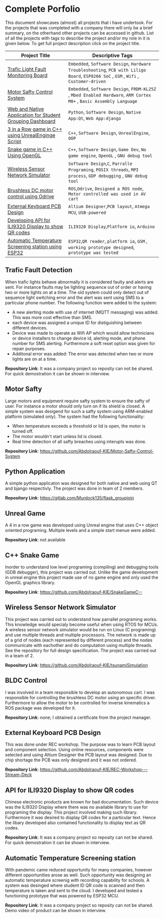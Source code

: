 [ ](#Make_the_imgae_w=160_by_h=150)


# Complete Porfolio

This document showcases (almost) all projects that i have undertook. For the projects that was completed with a company there will only be a brief summary, on the otherhand other projects can be accessed in github. List of all the projects with tags to describe the project and/or my role in it is given below. To get full project description click on the project title.

| Project Title                                         | Descriptive Tags |
| -----------                                           | ----------- |
| [Trafic Light Fault Monitoring Board](#trafic-fault-detection)  | `Embedded`, `Software Design`, `Hardware Troubleshooting`, `PCB with Liligo Board`, `ESP8266 SoC` , `GSM` , `Wifi` , `Customer-driven` |
| [Motor Safty Control System](#motor-safty)            |  `Embedded`, `Software Design`, `FRDM-KL25Z` , `Mbed Enabled Hardware`, `ARM Cortex M0+` , `Basic Assembly Language`|
| [Web and Native Application for Student Grouping Dashboard](#python-application)            |  `Python`, `Software Design`, `Native App:Qt`, `Web App:django`|
| [3 in a Row game in C++ using UnrealEnginge Script](#unreal-game)            |  `C++`, `Software Design`, `UnrealEngine`, `OOP`|
| [Snake game in C++ Using OpenGL](#c-snake-game)            |  `C++`, `Software Design`, `Game Dev`, `No game engine`, `OpenGL` , `GNU debug tool`|
| [Wireless Sensor Network Simulator](#wireless-sensor-network-simulator)            |  `Software Design`,`C`, `Parralle Programing`, `POSIX threads`, `MPI process`, `GDP debugging` , `GNU debug tool`|
| [Brushless DC motor control using Odrive](#bldc-control)            |  `ROS`,`Odrive`, `Designed a ROS node`, `Motor controlled was used in AV cart`|
| [External Keyboard PCB Design](#external-keyboard-pcb-design)            |  `Altium Designer`,`PCB layout`, `Atmega MCU`, `USB-powered`|
| [Developing API for ILI9320 Display to show QR codes](#developing-api-for-ilt9320-display-to-show-qr-codes)            |  `ILI9320 Display`,`Platform io`, `Arduino`|
| [Automatic Temperature Screening station using ESP32](#automatic-temperature-screening-station)            |  `ESP32`,`QR reader`, `platform io`, `GSM` , `working prototype designed`, `prototype was tested`|


## Trafic Fault Detection

When trafic lights behave abnormally it is considered faulty and alerts are sent. For instance faults may be lighting sequence out of order or having two or more lights on at a time. The old system could only detect out of sequence light switching error and the alert was sent using SMS to a particular phone number. The following function were added to the system:

- A new alerting mode with use of internet (MQTT messaging) was added. This was more cost effective than SMS.
- each device was assigned a unique ID for distiguishing between different devices.
- Device was made to operate as Wifi AP which would allow technicians or device installers to change device id, alerting mode, and phone number for SMS alerting. Furthermore a soft reset option was given for repair purposes.
- Additonal error was added: The error was detected when two or more lights are on at a time.

**Repository Link**: It was a company project so reposity can not be shared. For quick demostration it can be shown in interview. 

## Motor Safty

Large motors and equipment require safty system to ensure the safty of user. For instance a motor should only turn on if its shield is closed. A simple system was desigend for such a safty system using ARM-enabled platform (simulated only). The system had the following functionality:

- When temperature exceeds a threshold or lid is open, the motor is turned off.
- The motor wouldn't start unless lid is closed.
- Real time detection of all safty breaches using interupts was done. 

**Repository Link**: https://github.com/Abdolraouf-KIE/Motor-Safty-Control-System

## Python Application

A simple python applicaton was designed for both native and web using QT and bjango respectivly. The project was done in team of 2 members.

**Repository Link**: https://gitlab.com/Murdock135/flask_groupjoin

## Unreal Game

A 4 in a row game was developed using Unreal engine that uses C++ object oriented programing. Multiple levels and a simple start menue were added.

**Repository Link**: not available

## C++ Snake Game

Inorder to understand low level programing (compiling) and debugging tools (GDB debugger), this project was carried out. Unlike the game development in unreal engine this project made use of no game engine and only used the OpenGL graphics library. 

**Repository Link**: https://github.com/Abdolraouf-KIE/SnakeGameC--

## Wireless Sensor Network Simulator

This project was carried out to understand how parrallel programing works. This knowledge would specialy become useful when using RTOS for MCUs. A wireless sensor network simulator would be run on Linux (C programing) and use multiple threads and multiple processors. The network is made up of a grid of nodes (each represented by different process) and the nodes communicate with eachother and do computation using multiple threads. See the repository for full design specification. The project was carried out in a team of 2.

**Repository Link**: https://github.com/Abdolraouf-KIE/tsunamiSimulation

## BLDC Control

I was involved in a team responsible to develop an autonomous cart. I was responsible for controlling the brushless DC motor using an specific driver. Furthermore to allow the motor to be controlled for inverse kinematics a ROS package was developed for it.

**Repository Link**: none; I obtained a certificate from the project manager.

## External Keyboard PCB Design

This was done under REC workshop. The purpose was to learn PCB layout and component selection. Using online resources, components were selected and using Altium Designer the PCB layout was designed. Due to chip shortage the PCB was only designed and it was not ordered.

**Repository Link**: https://github.com/Abdolraouf-KIE/REC-Workshop---Stream-Deck

## API for ILI9320 Display to show QR codes

Chinese electronic products are known for bad documentation. Such device was the ILI9320 Display where there was no available library to use for programing the display. This project involved making such library. Furthermore it was desired to display QR codes for a particular text. Hence the libary developed also contained functionality to display text as QR codes.

**Repository Link**: It was a company project so reposity can not be shared. For quick demostration it can be shown in interview.

## Automatic Temperature Screening station

With pandemic came reduced opportunity for many companies, however different opportunities arose as well. Such opportunity was designing an automatic temperature screenig with recording capability for schools. A system was desinged where student ID QR code is scanned and then temperature is taken and sent to the cloud. I developed and tested a functioning prototype that was powered by ESP32 MCU.


**Repository Link**: It was a company project so reposity can not be shared. Demo video of product can be shown in interview.